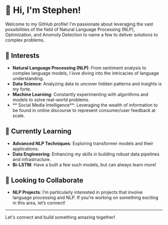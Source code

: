 # 👋 Hi, I'm Stephen!

Welcome to my GitHub profile! I'm passionate about leveraging the vast possibilities of the field of Natural Language Processing (NLP), Optimization, and Anomoly Detection to name a few to deliver solutions to complex problems. 

## 👀 Interests
- **Natural Language Processing (NLP)**: From sentiment analysis to complex language models, I love diving into the intricacies of language understanding.
- **Data Science**: Analyzing data to uncover hidden patterns and insights is my forte.
- **Machine Learning**: Constantly experimenting with algorithms and models to solve real-world problems.
- ** Social Media Intelligence**: Leveraging the wealth of information to be found in online discourse to represent consumer/user feedback at scale.

## 🌱 Currently Learning
- **Advanced NLP Techniques**: Exploring transformer models and their applications.
- **Data Engineering**: Enhancing my skills in building robust data pipelines and infrastructure.
- **Bi-LSTM**: Have a built a few such models, but can always learn more! 

## 💞️ Looking to Collaborate
- **NLP Projects**: I’m particularly interested in projects that involve language processing and NLP. If you’re working on something exciting in this area, let’s connect!


---

Let's connect and build something amazing together!

<!---
Stephenw17/Stephenw17 is a ✨ special ✨ repository because its `README.md` (this file) appears on your GitHub profile.
You can click the Preview link to take a look at your changes.
--->
